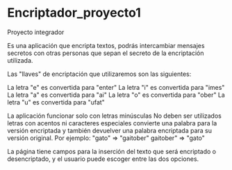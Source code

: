 # Encriptador_proyecto1
Proyecto integrador

Es una aplicación que encripta textos, podrás intercambiar mensajes secretos con otras personas que sepan el secreto de la encriptación utilizada.

Las "llaves" de encriptación que utilizaremos son las siguientes:

La letra "e" es convertida para "enter"
La letra "i" es convertida para "imes"
La letra "a" es convertida para "ai"
La letra "o" es convertida para "ober"
La letra "u" es convertida para "ufat"

La aplicación funcionar solo con letras minúsculas
No deben ser utilizados letras con acentos ni caracteres especiales
convierte una palabra para la versión encriptada y también devuelver una palabra encriptada para su versión original.
Por ejemplo:
"gato" => "gaitober"
gaitober" => "gato"

La página tiene campos para la
inserción del texto que será encriptado o desencriptado, y el usuario puede escoger entre las dos opciones.

